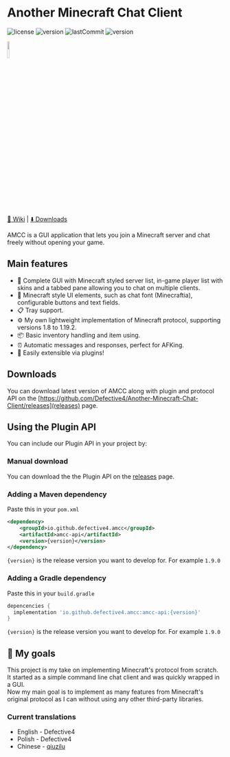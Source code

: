 # Another Minecraft Chat Client
![license](https://img.shields.io/github/license/Defective4/Minecraft-Chat-Client)
![version](https://img.shields.io/github/v/release/Defective4/Minecraft-Chat-Client)
![lastCommit](https://img.shields.io/github/last-commit/Defective4/Minecraft-Chat-Client)
![version](https://img.shields.io/badge/latest_mc_version-1.19.2-success)  

<img width=10% src="https://raw.githubusercontent.com/Defective4/Another-Minecraft-Chat-Client/master/logo.png"/>  

[:book: Wiki](https://github.com/Defective4/Another-Minecraft-Chat-Client/wiki) | [:arrow_down: Downloads](https://github.com/Defective4/Another-Minecraft-Chat-Client/releases)

AMCC is a GUI application that lets you join a Minecraft server and chat freely without opening your game.

## Main features
* 📖 Complete GUI with Minecraft styled server list, in-game player list with skins and a tabbed pane allowing you to chat on multiple clients.
* 🎨 Minecraft style UI elements, such as chat font (Minecraftia), configurable buttons and text fields.
* 📋 Tray support.
* ⚙️ My own lightweight implementation of Minecraft protocol, supporting versions 1.8 to 1.19.2.
* 📦 Basic inventory handling and item using.
* ⏰ Automatic messages and responses, perfect for AFKing.
* :electric_plug: Easily extensible via plugins!

## Downloads
You can download latest version of AMCC along with plugin and protocol API on the [https://github.com/Defective4/Another-Minecraft-Chat-Client/releases](releases) page.

## Using the Plugin API
You can include our Plugin API in your project by:

### Manual download
You can download the the Plugin API on the [releases](https://github.com/Defective4/Another-Minecraft-Chat-Client/releases) page.

### Adding a Maven dependency
Paste this in your `pom.xml`
```xml
<dependency>
    <groupId>io.github.defective4.amcc</groupId>
    <artifactId>amcc-api</artifactId>
    <version>{version}</version>
</dependency>
```
`{version}` is the release version you want to develop for. For example `1.9.0`

### Adding a Gradle dependency
Paste this in your `build.gradle`
```gradle
depencencies {
  implementation 'io.github.defective4.amcc:amcc-api:{version}'
}
```
`{version}` is the release version you want to develop for. For example `1.9.0`

## 📙 My goals
This project is my take on implementing Minecraft's protocol from scratch.<br>
It started as a simple command line chat client and was quickly wrapped in a GUI.<br>
Now my main goal is to implement as many features from Minecraft's original protocol as I can
without using any other third-party libraries.

### Current translations
  * English - Defective4
  * Polish - Defective4
  * Chinese - [qiuzilu](https://github.com/qiuzilu)
